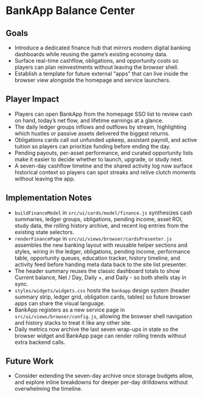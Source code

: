 # BankApp Balance Center

## Goals
- Introduce a dedicated finance hub that mirrors modern digital banking dashboards while reusing the game’s existing economy data.
- Surface real-time cashflow, obligations, and opportunity costs so players can plan reinvestments without leaving the browser shell.
- Establish a template for future external “apps” that can live inside the browser view alongside the homepage and service launchers.

## Player Impact
- Players can open BankApp from the homepage SSO list to review cash on hand, today’s net flow, and lifetime earnings at a glance.
- The daily ledger groups inflows and outflows by stream, highlighting which hustles or passive assets delivered the biggest returns.
- Obligations cards call out unfunded upkeep, assistant payroll, and active tuition so players can prioritize funding before ending the day.
- Pending payouts, per-asset performance, and curated opportunity lists make it easier to decide whether to launch, upgrade, or study next.
- A seven-day cashflow timeline and the shared activity log now surface historical context so players can spot streaks and relive clutch moments without leaving the app.

## Implementation Notes
- `buildFinanceModel` in `src/ui/cards/model/finance.js` synthesizes cash summaries, ledger groups, obligations, pending income, asset ROI, study data, the rolling history archive, and recent log entries from the existing state selectors.
- `renderFinancePage` in `src/ui/views/browser/cardsPresenter.js` assembles the new banking layout with reusable helper sections and styles, wiring in the ledger, obligations, pending income, performance table, opportunity queues, education tracker, history timeline, and activity feed before handing meta data back to the site list presenter.
- The header summary reuses the classic dashboard totals to show Current balance, Net / Day, Daily +, and Daily - so both shells stay in sync.
- `styles/widgets/widgets.css` hosts the `bankapp` design system (header summary strip, ledger grid, obligation cards, tables) so future browser apps can share the visual language.
- BankApp registers as a new service page in `src/ui/views/browser/config.js`, allowing the browser shell navigation and history stacks to treat it like any other site.
- Daily metrics now archive the last seven wrap-ups in state so the browser widget and BankApp page can render rolling trends without extra backend calls.

## Future Work
- Consider extending the seven-day archive once storage budgets allow, and explore inline breakdowns for deeper per-day drilldowns without overwhelming the timeline.
